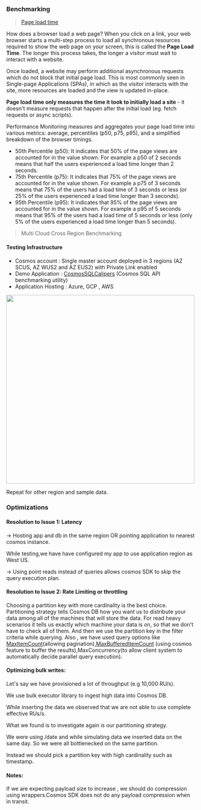 ### Benchmarking

> [Page load time](https://panelbear.com/docs/page-load-time-explained/)

How does a browser load a web page?
When you click on a link, your web browser starts a multi-step process to load all synchronous resources required to show the web page on your screen, this is called the **Page Load Time**. 
The longer this process takes, the longer a visitor must wait to interact with a website.

Once loaded, a website may perform additional asynchronous requests which do not block that initial page load. This is most commonly seen in Single-page Applications (SPAs), in which as the visitor interacts with the site, more resources are loaded and the view is updated in-place.

**Page load time only measures the time it took to initially load a site** - it doesn't measure requests that happen after the initial load (eg. fetch requests or async scripts).

Performance Monitoring measures and aggregates your page load time into various metrics: average, percentiles (p50, p75, p95), and a simplified breakdown of the browser timings.

- 50th Percentile (p50): It indicates that 50% of the page views are accounted for in the value shown. For example a p50 of 2 seconds means that half the users experienced a load time longer than 2 seconds.
- 75th Percentile (p75): It indicates that 75% of the page views are accounted for in the value shown. For example a p75 of 3 seconds means that 75% of the users had a load time of 3 seconds or less (or 25% of the users experienced a load time longer than 3 seconds).
- 95th Percentile (p95): It indicates that 95% of the page views are accounted for in the value shown. For example a p95 of 5 seconds means that 95% of the users had a load time of 5 seconds or less (only 5% of the users experienced a load time longer than 5 seconds).

> Multi Cloud Cross Region Benchmarking

#### Testing Infrastructure
- Cosmos account : Single master account deployed in 3 regions (AZ SCUS, AZ WUS2 and AZ EUS2) with Private Link enabled
- Demo Application : [CosmosSQLCalipers](https://github.com/deepub/CosmosSQLCalipers) (Cosmos SQL API benchmarking utility)
- Application Hosting : Azure, GCP , AWS 

<img src="https://user-images.githubusercontent.com/12064832/207246628-0a3524c8-0d36-4b6c-8aae-ae98d16bc2d3.png" width=500 />

Repeat for other region and sample data.

### Optimizations

#### Resolution to Issue 1: Latency

→ Hosting app and db in the same region OR pointing application to nearest cosmos instance. 

While testing,we have have configured my app to use application region as West US.

→ Using point reads instead of queries allows cosmos SDK to skip the query execution plan.

#### Resolution to Issue 2: Rate Limiting or throttling

Choosing a partition key with more cardinality is the best choice.
Partitioning strategy tells Cosmos DB how you want us to distribute your data among all of the machines that will store the data.
For read heavy scenarios it tells us exactly which machine your data is on, so that we don't have to check all of them.
And then we use the partition key in the filter criteria while querying.
Also , we have used query options like [MaxItemCount](https://learn.microsoft.com/en-us/dotnet/api/microsoft.azure.cosmos.queryrequestoptions.maxitemcount?view=azure-dotnet#microsoft-azure-cosmos-queryrequestoptions-maxitemcount)(allowing pagination),[MaxBufferedItemCount](https://learn.microsoft.com/en-us/dotnet/api/microsoft.azure.cosmos.queryrequestoptions.maxbuffereditemcount?view=azure-dotnet#microsoft-azure-cosmos-queryrequestoptions-maxbuffereditemcount) (using cosmos feature to buffer the results),MaxConcurrency(to allow client system to automatically decide parallel query execution).

#### Optimizing bulk writes:

Let's say we have provisioned a lot of throughput (e.g 10,000 RU/s).

We use bulk executor library to ingest high data into Cosmos DB. 

While inserting the data we observed that we are not able to use complete effective RUs/s.

What we found is to investigate again is our partitioning strategy.

We were using /date and while simulating data we inserted data on the same day. So we were all bottlenecked on the same partition.

Instead we should pick a partition key with high cardinality such as timestamp.

#### Notes:
If we are expecting payload size to increase , we should do compression using wrappers.Cosmos SDK does not do any payload compression when in transit.
